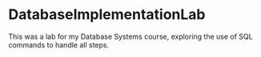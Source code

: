 # DatabaseImplementationLab
This was a lab for my Database Systems course, exploring the use of SQL commands to handle all steps.
